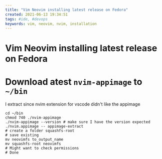 ```yaml
---
title: "Vim Neovim installing latest release on Fedora"
created: 2021-06-13 19:34:51
tags: #ide, #devops
keywords: vim, neovim, nvim, installation
---
```

# Vim Neovim installing latest release on Fedora

# Download atest `nvim-appimage` to `~/bin`

I extract since nvim extension for vscode didn't like the appimage

```bsh
cd ~/bin
chmod 740 ./nvim-appimage
./nvim-appimage --version # make sure I have the version expected 
./nvim.appimage -- appimage-extract
# create a folder squashfs-root
# save existing 
mv neovimfs to_output_name
mv squashfs-root neovimfs
# Might want to check permissions
# Done
```
